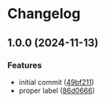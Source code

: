 # Changelog

## 1.0.0 (2024-11-13)


### Features

* initial commit ([49bf211](https://github.com/jacob-ebey/release-please-example/commit/49bf211f9e4276169e4a44f58b4e1d64f73100ad))
* proper label ([86d0666](https://github.com/jacob-ebey/release-please-example/commit/86d0666374352c147137a9c5355c5a3d7dd8fa45))
